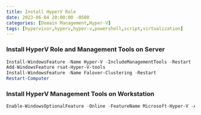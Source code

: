 ```yaml
---
title: Install HyperV Role
date: 2023-06-04 20:00:00 -0500
categories: [Domain Management,Hyper-V]
tags: [hypervisor,hyperv,hyper-v,powershell,script,virtualization]
---
```


### Install HyperV Role and Management Tools on Server
```powershell
Install-WindowsFeature -Name Hyper-V -IncludeManagementTools -Restart
Add-WindowsFeature rsat-Hyper-V-tools
Install-WindowsFeature -Name Falover-Clustering -Restart
Restart-Computer

```

### Install HyperV Management Tools on Workstation
```powershell
Enable-WindowsOptionalFeature -Online -FeatureName Microsoft-Hyper-V -All

```